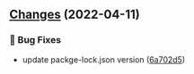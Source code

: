 ## [Changes](https://github.com/chnliquan/release/compare/v0.7.1...v0.7.2) (2022-04-11)


### 🐛 Bug Fixes

* update packge-lock.json version ([6a702d5](https://github.com/chnliquan/release/commit/6a702d53598083364d8dda5b0cf37012d66fe041))



